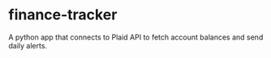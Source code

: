 # finance-tracker
A python app that connects to Plaid API to fetch account balances and send daily alerts.